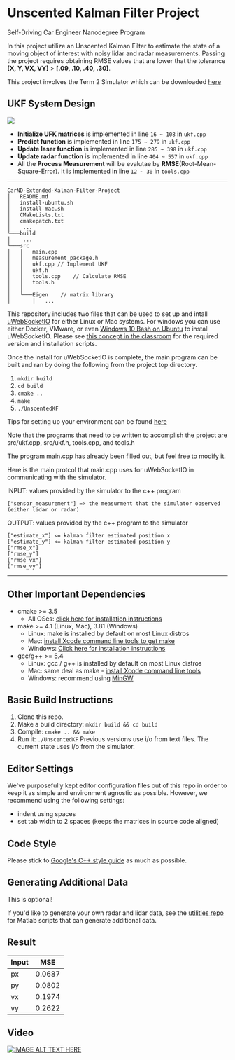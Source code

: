 # Unscented Kalman Filter Project
Self-Driving Car Engineer Nanodegree Program

In this project utilize an Unscented Kalman Filter to estimate the state of a moving object of interest with noisy lidar and radar measurements. Passing the project requires obtaining RMSE values that are lower that the tolerance **[X, Y, VX, VY]** > **[.09, .10, .40, .30]**. 

This project involves the Term 2 Simulator which can be downloaded [here](https://github.com/udacity/self-driving-car-sim/releases)

## UKF System Design
![](https://i.imgur.com/q5xbu0W.png)


* **Initialize UFK matrices** is implemented in line `16 ~ 108` in `ukf.cpp`
* **Predict function** is implemented in line `175 ~ 279` in `ukf.cpp`
* **Update laser function** is implemented in line `285 ~ 398` in `ukf.cpp`
* **Update radar function** is implemented in line `404 ~ 557` in `ukf.cpp`
* All the **Process Measurement** will be evalutae by **RMSE**(Root-Mean-Square-Error). It is implemented in line `12 ~ 30` in `tools.cpp`
---
```
CarND-Extended-Kalman-Filter-Project
│   README.md
│   install-ubuntu.sh
│   install-mac.sh
│   CMakeLists.txt
│   cmakepatch.txt
│    ...
└───build
│    ...
└───src
│   │   main.cpp
│   │   measurement_package.h
│   │   ukf.cpp // Implement UKF 
│   │   ukf.h
│   │   tools.cpp    // Calculate RMSE
│   │   tools.h
│   │
│   └───Eigen    // matrix library
│       │   ...
```

This repository includes two files that can be used to set up and intall [uWebSocketIO](https://github.com/uWebSockets/uWebSockets) for either Linux or Mac systems. For windows you can use either Docker, VMware, or even [Windows 10 Bash on Ubuntu](https://www.howtogeek.com/249966/how-to-install-and-use-the-linux-bash-shell-on-windows-10/) to install uWebSocketIO. Please see [this concept in the classroom](https://classroom.udacity.com/nanodegrees/nd013/parts/40f38239-66b6-46ec-ae68-03afd8a601c8/modules/0949fca6-b379-42af-a919-ee50aa304e6a/lessons/f758c44c-5e40-4e01-93b5-1a82aa4e044f/concepts/16cf4a78-4fc7-49e1-8621-3450ca938b77) for the required version and installation scripts.

Once the install for uWebSocketIO is complete, the main program can be built and ran by doing the following from the project top directory.

1. `mkdir build`
2. `cd build`
3. `cmake ..`
4. `make`
5. `./UnscentedKF`

Tips for setting up your environment can be found [here](https://classroom.udacity.com/nanodegrees/nd013/parts/40f38239-66b6-46ec-ae68-03afd8a601c8/modules/0949fca6-b379-42af-a919-ee50aa304e6a/lessons/f758c44c-5e40-4e01-93b5-1a82aa4e044f/concepts/23d376c7-0195-4276-bdf0-e02f1f3c665d)

Note that the programs that need to be written to accomplish the project are src/ukf.cpp, src/ukf.h, tools.cpp, and tools.h

The program main.cpp has already been filled out, but feel free to modify it.

Here is the main protcol that main.cpp uses for uWebSocketIO in communicating with the simulator.


INPUT: values provided by the simulator to the c++ program

``["sensor_measurement"] => the measurment that the simulator observed (either lidar or radar)``


OUTPUT: values provided by the c++ program to the simulator
```
["estimate_x"] <= kalman filter estimated position x
["estimate_y"] <= kalman filter estimated position y
["rmse_x"]
["rmse_y"]
["rmse_vx"]
["rmse_vy"]
```
---

## Other Important Dependencies
* cmake >= 3.5
  * All OSes: [click here for installation instructions](https://cmake.org/install/)
* make >= 4.1 (Linux, Mac), 3.81 (Windows)
  * Linux: make is installed by default on most Linux distros
  * Mac: [install Xcode command line tools to get make](https://developer.apple.com/xcode/features/)
  * Windows: [Click here for installation instructions](http://gnuwin32.sourceforge.net/packages/make.htm)
* gcc/g++ >= 5.4
  * Linux: gcc / g++ is installed by default on most Linux distros
  * Mac: same deal as make - [install Xcode command line tools](https://developer.apple.com/xcode/features/)
  * Windows: recommend using [MinGW](http://www.mingw.org/)

## Basic Build Instructions

1. Clone this repo.
2. Make a build directory: `mkdir build && cd build`
3. Compile: `cmake .. && make`
4. Run it: `./UnscentedKF` Previous versions use i/o from text files.  The current state uses i/o
from the simulator.

## Editor Settings

We've purposefully kept editor configuration files out of this repo in order to
keep it as simple and environment agnostic as possible. However, we recommend
using the following settings:

* indent using spaces
* set tab width to 2 spaces (keeps the matrices in source code aligned)

## Code Style

Please stick to [Google's C++ style guide](https://google.github.io/styleguide/cppguide.html) as much as possible.

## Generating Additional Data

This is optional!

If you'd like to generate your own radar and lidar data, see the
[utilities repo](https://github.com/udacity/CarND-Mercedes-SF-Utilities) for
Matlab scripts that can generate additional data.

## Result
| Input |   MSE   |
| ----- | ------- |
|  px   | 0.0687  |
|  py   | 0.0802  |
|  vx   | 0.1974  |
|  vy   | 0.2622  |
## Video
[![IMAGE ALT TEXT HERE](https://img.youtube.com/vi/Pz2WRpUXGzc/0.jpg)](https://www.youtube.com/watch?v=Pz2WRpUXGzc)